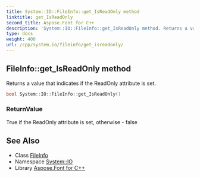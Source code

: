 ```yaml
---
title: System::IO::FileInfo::get_IsReadOnly method
linktitle: get_IsReadOnly
second_title: Aspose.Font for C++
description: 'System::IO::FileInfo::get_IsReadOnly method. Returns a value that indicates if the ReadOnly attribute is set in C++.'
type: docs
weight: 400
url: /cpp/system.io/fileinfo/get_isreadonly/
---
```

## FileInfo::get_IsReadOnly method


Returns a value that indicates if the ReadOnly attribute is set.

```cpp
bool System::IO::FileInfo::get_IsReadOnly()
```


### ReturnValue

True if the ReadOnly attribute is set, otherwise - false

## See Also

* Class [FileInfo](../)
* Namespace [System::IO](../../)
* Library [Aspose.Font for C++](../../../)
